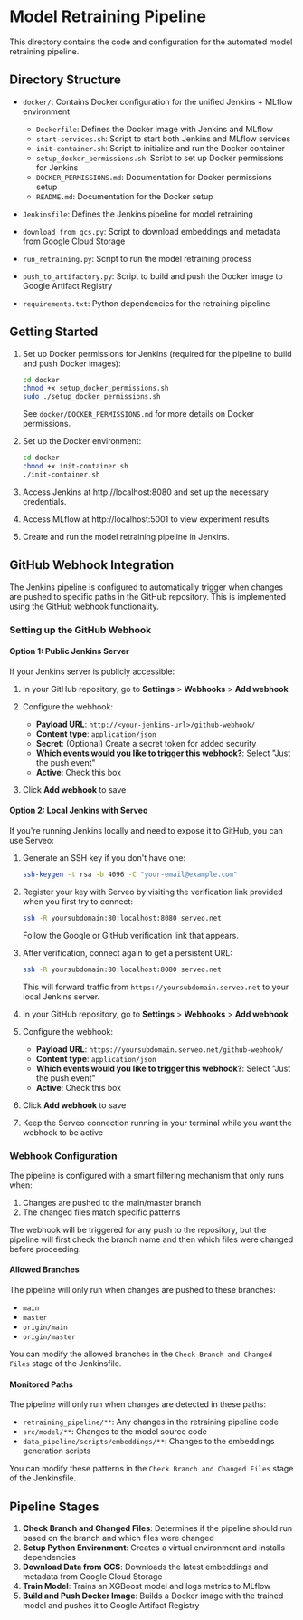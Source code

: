 # Model Retraining Pipeline

This directory contains the code and configuration for the automated model retraining pipeline.

## Directory Structure

- `docker/`: Contains Docker configuration for the unified Jenkins + MLflow environment
  - `Dockerfile`: Defines the Docker image with Jenkins and MLflow
  - `start-services.sh`: Script to start both Jenkins and MLflow services
  - `init-container.sh`: Script to initialize and run the Docker container
  - `setup_docker_permissions.sh`: Script to set up Docker permissions for Jenkins
  - `DOCKER_PERMISSIONS.md`: Documentation for Docker permissions setup
  - `README.md`: Documentation for the Docker setup

- `Jenkinsfile`: Defines the Jenkins pipeline for model retraining
- `download_from_gcs.py`: Script to download embeddings and metadata from Google Cloud Storage
- `run_retraining.py`: Script to run the model retraining process
- `push_to_artifactory.py`: Script to build and push the Docker image to Google Artifact Registry
- `requirements.txt`: Python dependencies for the retraining pipeline

## Getting Started

1. Set up Docker permissions for Jenkins (required for the pipeline to build and push Docker images):
   ```bash
   cd docker
   chmod +x setup_docker_permissions.sh
   sudo ./setup_docker_permissions.sh
   ```
   See `docker/DOCKER_PERMISSIONS.md` for more details on Docker permissions.

2. Set up the Docker environment:
   ```bash
   cd docker
   chmod +x init-container.sh
   ./init-container.sh
   ```

3. Access Jenkins at http://localhost:8080 and set up the necessary credentials.

4. Access MLflow at http://localhost:5001 to view experiment results.

5. Create and run the model retraining pipeline in Jenkins.

## GitHub Webhook Integration

The Jenkins pipeline is configured to automatically trigger when changes are pushed to specific paths in the GitHub repository. This is implemented using the GitHub webhook functionality.

### Setting up the GitHub Webhook

#### Option 1: Public Jenkins Server

If your Jenkins server is publicly accessible:

1. In your GitHub repository, go to **Settings** > **Webhooks** > **Add webhook**

2. Configure the webhook:
   - **Payload URL**: `http://<your-jenkins-url>/github-webhook/`
   - **Content type**: `application/json`
   - **Secret**: (Optional) Create a secret token for added security
   - **Which events would you like to trigger this webhook?**: Select "Just the push event"
   - **Active**: Check this box

3. Click **Add webhook** to save

#### Option 2: Local Jenkins with Serveo

If you're running Jenkins locally and need to expose it to GitHub, you can use Serveo:

1. Generate an SSH key if you don't have one:
   ```bash
   ssh-keygen -t rsa -b 4096 -C "your-email@example.com"
   ```

2. Register your key with Serveo by visiting the verification link provided when you first try to connect:
   ```bash
   ssh -R yoursubdomain:80:localhost:8080 serveo.net
   ```
   Follow the Google or GitHub verification link that appears.

3. After verification, connect again to get a persistent URL:
   ```bash
   ssh -R yoursubdomain:80:localhost:8080 serveo.net
   ```
   This will forward traffic from `https://yoursubdomain.serveo.net` to your local Jenkins server.

4. In your GitHub repository, go to **Settings** > **Webhooks** > **Add webhook**

5. Configure the webhook:
   - **Payload URL**: `https://yoursubdomain.serveo.net/github-webhook/`
   - **Content type**: `application/json`
   - **Which events would you like to trigger this webhook?**: Select "Just the push event"
   - **Active**: Check this box

6. Click **Add webhook** to save

7. Keep the Serveo connection running in your terminal while you want the webhook to be active

### Webhook Configuration

The pipeline is configured with a smart filtering mechanism that only runs when:
1. Changes are pushed to the main/master branch
2. The changed files match specific patterns

The webhook will be triggered for any push to the repository, but the pipeline will first check the branch name and then which files were changed before proceeding.

#### Allowed Branches

The pipeline will only run when changes are pushed to these branches:
- `main`
- `master`
- `origin/main`
- `origin/master`

You can modify the allowed branches in the `Check Branch and Changed Files` stage of the Jenkinsfile.

#### Monitored Paths

The pipeline will only run when changes are detected in these paths:
- `retraining_pipeline/**`: Any changes in the retraining pipeline code
- `src/model/**`: Changes to the model source code
- `data_pipeline/scripts/embeddings/**`: Changes to the embeddings generation scripts

You can modify these patterns in the `Check Branch and Changed Files` stage of the Jenkinsfile.

## Pipeline Stages

1. **Check Branch and Changed Files**: Determines if the pipeline should run based on the branch and which files were changed
2. **Setup Python Environment**: Creates a virtual environment and installs dependencies
3. **Download Data from GCS**: Downloads the latest embeddings and metadata from Google Cloud Storage
4. **Train Model**: Trains an XGBoost model and logs metrics to MLflow
5. **Build and Push Docker Image**: Builds a Docker image with the trained model and pushes it to Google Artifact Registry
